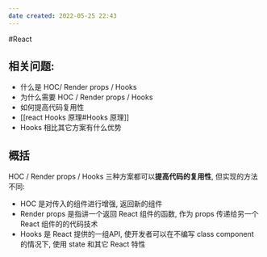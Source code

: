 ```yaml
---
date created: 2022-05-25 22:43
---
```

#React 
## 相关问题:

- 什么是 HOC/ Render props / Hooks
- 为什么需要 HOC / Render props / Hooks
- 如何提高代码复用性
- [[react Hooks 原理#Hooks 原理]]
- Hooks 相比其它方案有什么优势

## 概括

HOC / Render props / Hooks 三种方案都可以**提高代码的复用性**, 但实现的方法不同:

- HOC 是对传入的组件进行增强, 返回新的组件
- Render props 是指讲一个返回 React 组件的函数, 作为 props 传递给另一个 React 组件的的代码技术
- Hooks 是 React 提供的一组API, 使开发者可以在不编写 class component 的情况下, 使用 state 和其它 React 特性






